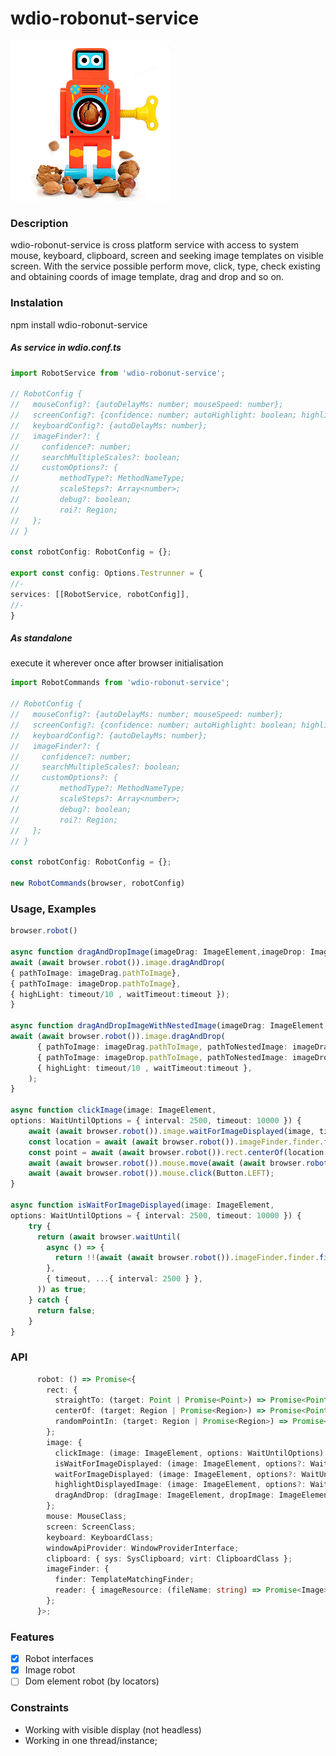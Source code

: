 # wdio-robonut-service

![image](READMELOGO.png)

### Description

wdio-robonut-service is cross platform service with access to system mouse, keyboard, clipboard, screen and seeking image templates on visible screen. With the service possible perform move, click, type, check existing and obtaining coords of image template, drag and drop and so on.

### Instalation

npm install wdio-robonut-service

##### As service in wdio.conf.ts

```typescript
import RobotService from 'wdio-robonut-service';

// RobotConfig {
//   mouseConfig?: {autoDelayMs: number; mouseSpeed: number};
//   screenConfig?: {confidence: number; autoHighlight: boolean; highlightDurationMs: number; highlightOpacity: number; resourceDirectory:string};
//   keyboardConfig?: {autoDelayMs: number};
//   imageFinder?: {
//     confidence?: number;
//     searchMultipleScales?: boolean;
//     customOptions?: {
//         methodType?: MethodNameType;
//         scaleSteps?: Array<number>;
//         debug?: boolean;
//         roi?: Region;
//   };
// }

const robotConfig: RobotConfig = {};

export const config: Options.Testrunner = {
//-
services: [[RobotService, robotConfig]],
//-
}
```

##### As standalone

execute it wherever once after browser initialisation

```typescript
import RobotCommands from 'wdio-robonut-service';

// RobotConfig {
//   mouseConfig?: {autoDelayMs: number; mouseSpeed: number};
//   screenConfig?: {confidence: number; autoHighlight: boolean; highlightDurationMs: number; highlightOpacity: number; resourceDirectory:string};
//   keyboardConfig?: {autoDelayMs: number};
//   imageFinder?: {
//     confidence?: number;
//     searchMultipleScales?: boolean;
//     customOptions?: {
//         methodType?: MethodNameType;
//         scaleSteps?: Array<number>;
//         debug?: boolean;
//         roi?: Region;
//   };
// }

const robotConfig: RobotConfig = {};

new RobotCommands(browser, robotConfig)
```

### Usage, Examples

```typescript
browser.robot()

async function dragAndDropImage(imageDrag: ImageElement,imageDrop: ImageElement, timeout: number = 10000) {
await (await browser.robot()).image.dragAndDrop(
{ pathToImage: imageDrag.pathToImage},
{ pathToImage: imageDrop.pathToImage}, 
{ highLight: timeout/10 , waitTimeout:timeout });
}

async function dragAndDropImageWithNestedImage(imageDrag: ImageElement,imageDrop: ImageElement, timeout: number = 10000 ) {
await (await browser.robot()).image.dragAndDrop(
      { pathToImage: imageDrag.pathToImage, pathToNestedImage: imageDrag.pathToNestedImage },
      { pathToImage: imageDrop.pathToImage, pathToNestedImage: imageDrop.pathToNestedImage },
      { highLight: timeout/10 , waitTimeout:timeout },
    );
}

async function clickImage(image: ImageElement,  
options: WaitUntilOptions = { interval: 2500, timeout: 10000 }) {
    await (await browser.robot()).image.waitForImageDisplayed(image, timeout);
    const location = await (await browser.robot()).imageFinder.finder.findMatch({ needle: image.pathToImage });
    const point = await (await browser.robot()).rect.centerOf(location.location);
    await (await browser.robot()).mouse.move(await (await browser.robot()).rect.straightTo(point));
    await (await browser.robot()).mouse.click(Button.LEFT);
}

async function isWaitForImageDisplayed(image: ImageElement, 
options: WaitUntilOptions = { interval: 2500, timeout: 10000 }) {
    try {
      return (await browser.waitUntil(
        async () => {
          return !!(await (await browser.robot()).imageFinder.finder.findMatch({ needle: image.pathToImage })).location.left;
        },
        { timeout, ...{ interval: 2500 } },
      )) as true;
    } catch {
      return false;
    }
}
```

### API

```typescript
      robot: () => Promise<{
        rect: {
          straightTo: (target: Point | Promise<Point>) => Promise<Point[]>;
          centerOf: (target: Region | Promise<Region>) => Promise<Point>;
          randomPointIn: (target: Region | Promise<Region>) => Promise<Point>;
        };
        image: {
          clickImage: (image: ImageElement, options: WaitUntilOptions) => Promise<void>;
          isWaitForImageDisplayed: (image: ImageElement, options?: WaitUntilOptions) => Promise<boolean>;
          waitForImageDisplayed: (image: ImageElement, options?: WaitUntilOptions) => Promise<true | void>;
          highlightDisplayedImage: (image: ImageElement, options?: WaitUntilOptions & { highLight?: number }) => Promise<void>;
          dragAndDrop: (dragImage: ImageElement, dropImage: ImageElement, options?: RobotDragAndDropType) => Promise<void>;
        };
        mouse: MouseClass;
        screen: ScreenClass;
        keyboard: KeyboardClass;
        windowApiProvider: WindowProviderInterface;
        clipboard: { sys: SysClipboard; virt: ClipboardClass };
        imageFinder: {
          finder: TemplateMatchingFinder;
          reader: { imageResource: (fileName: string) => Promise<Image>; loadImage: (parameters: string) => Promise<Image>; saveImage: (parameters: ImageWriterParameters) => Promise<void> };
        };
      }>;
```

### Features

- [x] Robot interfaces
- [x] Image robot
- [ ] Dom element robot (by locators)

### Constraints

- Working with visible display (not headless)
- Working in one thread/instance;
